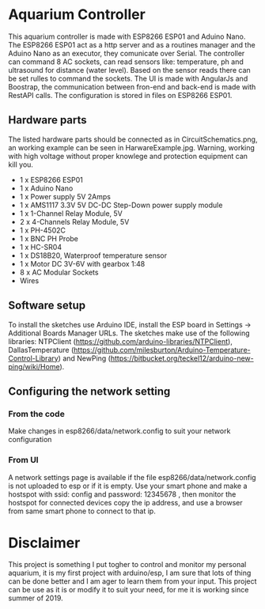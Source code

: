 # Aquarium Controller
This aquarium controller is made with ESP8266 ESP01 and Aduino Nano. The ESP8266 ESP01 act as a http server and as a routines manager and the Aduino Nano as an executor, they comunicate over Serial. The controller can command 8 AC sockets, can read sensors like: temperature, ph and ultrasound for distance (water level). Based on the sensor reads there can be set rulles to command the sockets. The UI is made with AngularJs and Boostrap, the communication between fron-end and back-end is made with RestAPI calls. The configuration is stored in files on ESP8266 ESP01.

## Hardware parts
The listed hardware parts should be connected as in CircuitSchematics.png, an working example can be seen in HarwareExample.jpg. Warning, working with high voltage without proper knowlege and protection equipment can kill you.
- 1 x ESP8266 ESP01
- 1 x Aduino Nano
- 1 x Power supply 5V 2Amps
- 1 x AMS1117 3.3V 5V DC-DC Step-Down power supply module
- 1 x 1-Channel Relay Module, 5V
- 2 x 4-Channels Relay Module, 5V
- 1 x PH-4502C
- 1 x BNC PH Probe
- 1 x HC-SR04
- 1 x DS18B20, Waterproof temperature sensor
- 1 x Motor DC 3V-6V with gearbox 1:48
- 8 x AC Modular Sockets
- Wires

## Software setup
To install the sketches use Arduino IDE, install the ESP board in Settings -> Additional Boards Manager URLs. The sketches make use of the following libraries: NTPClient (https://github.com/arduino-libraries/NTPClient), DallasTemperature (https://github.com/milesburton/Arduino-Temperature-Control-Library) and NewPing (https://bitbucket.org/teckel12/arduino-new-ping/wiki/Home).

## Configuring the network setting
### From the code
Make changes in esp8266/data/network.config to suit your network configuration 
### From UI
 A network settings page is available if the file esp8266/data/network.config is not uploaded to esp or if it is empty. Use your smart phone and make a hostspot with ssid: config and password: 12345678 , then monitor the hostspot for connected devices copy the ip address, and use a browser from same smart phone to connect to that ip.

# Disclaimer
This project is something I put togher to control and monitor my personal aquarium, it is my first project with arduino/esp, I am sure that lots of thing can be done better and I am ager to learn them from your input. This project can be use as it is or modify it to suit your need, for me it is working since summer of 2019.

